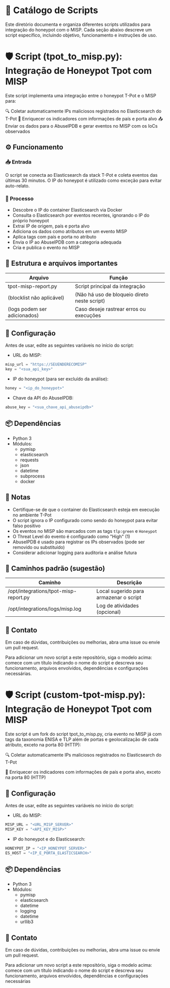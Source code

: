 
# 📘 Catálogo de Scripts
Este diretório documenta e organiza diferentes scripts utilizados para integração do honeypot com o MISP.
Cada seção abaixo descreve um script específico, incluindo objetivo, funcionamento e instruções de uso.

# 🛡️ Script (tpot_to_misp.py): Integração de Honeypot Tpot com MISP
Este script implementa uma integração entre o honeypot T-Pot e o MISP para:

🔍 Coletar automaticamente IPs maliciosos registrados no Elasticsearch do T-Pot
🧠 Enriquecer os indicadores com informações de país e porta alvo
📤 Enviar os dados para o AbuseIPDB e gerar eventos no MISP com os IoCs observados

## ⚙️ Funcionamento

### 📥 Entrada
O script se conecta ao Elasticsearch da stack T-Pot e coleta eventos das últimas 30 minutos. O IP do honeypot é utilizado como exceção para evitar auto-relato.

### 🔁 Processo
- Descobre o IP do container Elasticsearch via Docker
- Consulta o Elasticsearch por eventos recentes, ignorando o IP do próprio honeypot
- Extrai IP de origem, país e porta alvo
- Adiciona os dados como atributos em um evento MISP
- Aplica tags com país e porta no atributo
- Envia o IP ao AbuseIPDB com a categoria adequada
- Cria e publica o evento no MISP

## 📂 Estrutura e arquivos importantes

Arquivo                  | Função
-------------------------|---------------------------------------------------------
tpot-misp-report.py      | Script principal da integração
(blocklist não aplicável)| (Não há uso de bloqueio direto neste script)
(logs podem ser adicionados)| Caso deseje rastrear erros ou execuções

## 🔐 Configuração
Antes de usar, edite as seguintes variáveis no início do script:

- URL do MISP:
```python
misp_url = "https://SEUENDERECOMISP"
key = "<sua_api_key>"
```

- IP do honeypot (para ser excluído da análise):
```python
honey = "<ip_do_honeypot>"
```

- Chave da API do AbuseIPDB:
```python
abuse_key = "<sua_chave_api_abuseipdb>"
```

## 📦 Dependências
- Python 3
- Módulos:
  - pymisp
  - elasticsearch
  - requests
  - json
  - datetime
  - subprocess
  - docker

## 🚨 Notas
- Certifique-se de que o container do Elasticsearch esteja em execução no ambiente T-Pot
- O script ignora o IP configurado como sendo do honeypot para evitar falso positivo
- Os eventos no MISP são marcados com as tags `tlp:green` e `Honeypot`
- O Threat Level do evento é configurado como "High" (1)
- AbuseIPDB é usado para registrar os IPs observados (pode ser removido ou substituído)
- Considerar adicionar logging para auditoria e análise futura

## 📍 Caminhos padrão (sugestão)
Caminho                               | Descrição
--------------------------------------|--------------------------------------------
/opt/integrations/tpot-misp-report.py | Local sugerido para armazenar o script
/opt/integrations/logs/misp.log       | Log de atividades (opcional)

## 📧 Contato
Em caso de dúvidas, contribuições ou melhorias, abra uma issue ou envie um pull request.

Para adicionar um novo script a este repositório, siga o modelo acima: comece com um título indicando o nome do script e descreva seu funcionamento, arquivos envolvidos, dependências e configurações necessárias.



# 🛡️ Script (custom-tpot-misp.py): Integração de Honeypot Tpot com MISP
Este script é um fork do script tpot_to_misp.py, cria evento no MISP já com tags da taxonomia ENISA e TLP além de portas e geolocalização de cada atributo, exceto na porta 80 (HTTP):

🔍 Coletar automaticamente IPs maliciosos registrados no Elasticsearch do T-Pot

🧠 Enriquecer os indicadores com informações de país e porta alvo, exceto na porta 80 (HTTP)

## 🔐 Configuração
Antes de usar, edite as seguintes variáveis no início do script:

- URL do MISP:
```python
MISP_URL = "<URL_MISP_SERVER>"
MISP_KEY = "<API_KEY_MISP>"
```

- IP do honeypot e do Elasticsearch:
```python
HONEYPOT_IP = "<IP_HONEYPOT_SERVER>"
ES_HOST = "<IP_E_PORTA_ELASTICSEARCH>"
```

## 📦 Dependências
- Python 3
- Módulos:
  - pymisp
  - elasticsearch
  - datetime
  - logging
  - datetime
  - urllib3
  
  
## 📧 Contato
Em caso de dúvidas, contribuições ou melhorias, abra uma issue ou envie um pull request.

Para adicionar um novo script a este repositório, siga o modelo acima: comece com um título indicando o nome do script e descreva seu funcionamento, arquivos envolvidos, dependências e configurações necessárias
